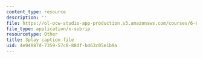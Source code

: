 ```yaml
---
content_type: resource
description: ''
file: https://ol-ocw-studio-app-production.s3.amazonaws.com/courses/6-046j-design-and-analysis-of-algorithms-spring-2015/4e94887d735957c888dfb463c05e1b9a_9TNI2wHmaeI.vtt
file_type: application/x-subrip
resourcetype: Other
title: 3play caption file
uid: 4e94887d-7359-57c8-88df-b463c05e1b9a
---
```


